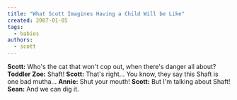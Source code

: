 ```yaml
---
title: "What Scott Imagines Having a Child Will be Like"
created: 2007-01-05
tags: 
  - babies
authors: 
  - scott
---
```


**Scott:** Who's the cat that won't cop out, when there's danger all about? **Toddler Zoe:** Shaft! **Scott:** That's right... You know, they say this Shaft is one bad mutha... **Annie:** Shut your mouth! **Scott:** But I'm talking about Shaft! **Sean:** And we can dig it.
